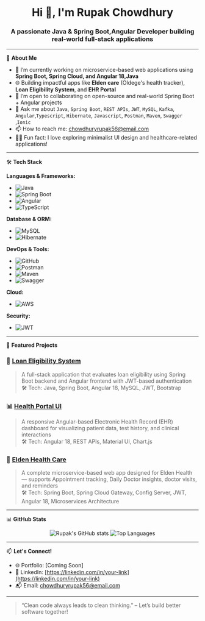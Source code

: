 <h1 align="center">Hi 👋, I'm Rupak Chowdhury</h1>
<h3 align="center">A passionate Java & Spring Boot,Angular Developer building real-world full-stack applications</h3>

---

🌱 **About Me**  
- 🔭 I’m currently working on microservice-based web applications using **Spring Boot, Spring Cloud, and Angular 18,Java**  
- 🌐 Building impactful apps like **Elden care** (Oldege's health tracker), **Loan Eligibility System**, and **EHR Portal**  
- 👯 I’m open to collaborating on open-source and real-world Spring Boot + Angular projects  
- 💬 Ask me about `Java`, `Spring Boot`, `REST APIs`, `JWT`, `MySQL`, `Kafka`, `Angular`,`Typescript`, `Hibernate`, `Javascript`, `Postman`, `Maven`, `Swagger` ,`Ionic`
- 📫 How to reach me: [chowdhuryrupak56@email.com](mailto:chowdhuryrupak56@email.com)  
- 🧘‍♂️ Fun fact: I love exploring minimalist UI design and healthcare-related applications!

---

🛠️ **Tech Stack**

**Languages & Frameworks:**
- ![Java](https://img.shields.io/badge/Java-%23ED8B00.svg?style=flat&logo=java&logoColor=white)
- ![Spring Boot](https://img.shields.io/badge/SpringBoot-%236DB33F.svg?style=flat&logo=springboot&logoColor=white)
- ![Angular](https://img.shields.io/badge/Angular-DD0031?style=flat&logo=angular&logoColor=white)
- ![TypeScript](https://img.shields.io/badge/TypeScript-007ACC?style=flat&logo=typescript&logoColor=white)

**Database & ORM:**
- ![MySQL](https://img.shields.io/badge/MySQL-00000F?style=flat&logo=mysql&logoColor=white)
- ![Hibernate](https://img.shields.io/badge/Hibernate-59666C?style=flat&logo=hibernate&logoColor=white)

**DevOps & Tools:**
- ![GitHub](https://img.shields.io/badge/GitHub-181717?style=flat&logo=github&logoColor=white)
- ![Postman](https://img.shields.io/badge/Postman-FF6C37?style=flat&logo=postman&logoColor=white)
- ![Maven](https://img.shields.io/badge/Maven-C71A36?style=flat&logo=apache-maven&logoColor=white)
- ![Swagger](https://img.shields.io/badge/Swagger-%2300BC87.svg?style=flat&logo=swagger&logoColor=white)

**Cloud:**
- ![AWS](https://img.shields.io/badge/AWS-232F3E?style=flat&logo=amazon-aws&logoColor=white)

**Security:**
- ![JWT](https://img.shields.io/badge/JWT-000000?style=flat&logo=jsonwebtokens&logoColor=white)


---

🚀 **Featured Projects**

### 🔐 [Loan Eligibility System](https://github.com/your-username/loan-eligibility-app)
> A full-stack application that evaluates loan eligibility using Spring Boot backend and Angular frontend with JWT-based authentication  
> 🛠 Tech: Java, Spring Boot, Angular 18, MySQL, JWT, Bootstrap

### 📊 [Health Portal UI](https://github.com/your-username/)
> A responsive Angular-based Electronic Health Record (EHR) dashboard for visualizing patient data, test history, and clinical interactions  
> 🛠 Tech: Angular 18, REST APIs, Material UI, Chart.js

### 🧬 [Elden Health Care](https://github.com/your-username)
> A complete microservice-based web app designed for Elden Health — supports Appointment tracking, Daily Doctor insights, doctor visits, and reminders  
> 🛠 Tech: Spring Boot, Spring Cloud Gateway, Config Server, JWT, Angular 18, Microservices Architecture


---

📊 **GitHub Stats**

<p align="center">
  <img src="https://github-readme-stats.vercel.app/api?username=Rupakchowdhury&show_icons=true&theme=radical" alt="Rupak's GitHub stats" />
  <img src="https://github-readme-stats.vercel.app/api/top-langs/?username=Rupakchowdhury&layout=compact&theme=radical" alt="Top Languages" />
</p>

---

📫 **Let's Connect!**

- 🌐 Portfolio: [Coming Soon]
- 💼 LinkedIn: [https://linkedin.com/in/your-link](https://linkedin.com/in/your-link)
- 📬 Email: [chowdhuryrupak56@email.com](mailto:chowdhuryrupak56@email.com)

---

> “Clean code always leads to clean thinking.” – Let’s build better software together!


